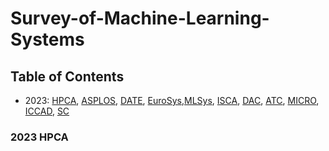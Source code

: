# Survey-of-Machine-Learning-Systems


## Table of Contents
- 2023:  [HPCA](#2023-hpca), [ASPLOS](#2023-asplos), [DATE](#2023-date), [EuroSys](#2023-eurosys),[MLSys](#2023-MLSys), [ISCA](#2023-isca), [DAC](#2023-dac), [ATC](#2023-atc), [MICRO](#2023-icml), [ICCAD](#2023-neurips), [SC](#2023-neurips)

### 2023 HPCA

